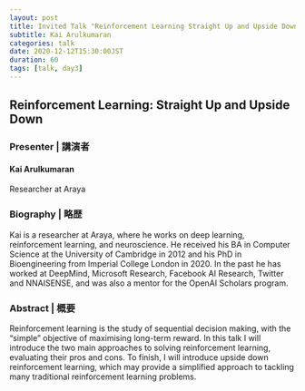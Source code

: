 ```yaml
---
layout: post
title: Invited Talk "Reinforcement Learning Straight Up and Upside Down"
subtitle: Kai Arulkumaran 
categories: talk
date: 2020-12-12T15:30:00JST
duration: 60
tags: [talk, day3]
---
```



## Reinforcement Learning: Straight Up and Upside Down

### Presenter \| 講演者

#### Kai Arulkumaran

Researcher at Araya

### Biography \| 略歴

Kai is a researcher at Araya, where he works on deep learning, reinforcement learning, and neuroscience. He received his BA in Computer Science at the University of Cambridge in 2012 and his PhD in Bioengineering from Imperial College London in 2020. In the past he has worked at DeepMind, Microsoft Research, Facebook AI Research, Twitter and NNAISENSE, and was also a mentor for the OpenAI Scholars program.

### Abstract \| 概要

Reinforcement learning is the study of sequential decision making, with the “simple” objective of maximising long-term reward. In this talk I will introduce the two main approaches to solving reinforcement learning, evaluating their pros and cons. To finish, I will introduce upside down reinforcement learning, which may provide a simplified approach to tackling many traditional reinforcement learning problems.